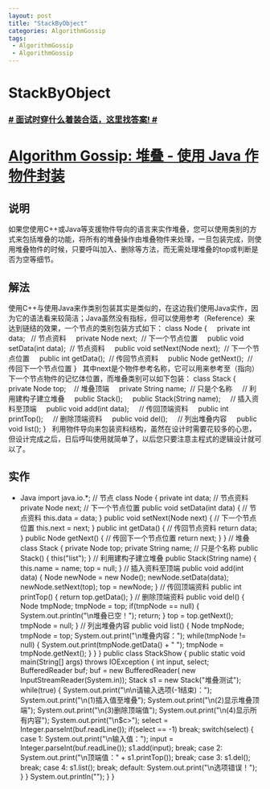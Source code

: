 ```yaml
---
layout: post
title: "StackByObject"
categories: AlgorithmGossip
tags: 
 - AlgorithmGossip
 - AlgorithmGossip
--- 
```


# StackByObject

### [# 面试时穿什么着装合适，这里找答案! #](http://taobao.esmartweb.com/man.htm)

# [Algorithm Gossip: 堆叠 - 使用 Java 作物件封装]()

## 说明

如果您使用C++或Java等支援物件导向的语言来实作堆叠，您可以使用类别的方式来包括堆叠的功能，将所有的堆叠操作由堆叠物件来处理，一旦包装完成，则使用堆叠物件的时候，只要呼叫加入、删除等方法，而无需处理堆叠的top或判断是否为空等细节。

## 解法

使用C++与使用Java来作类别包装其实是类似的，在这边我们使用Java实作，因为它的语法看来较简洁；Java虽然没有指标，但可以使用参考（Reference）来达到链结的效果，一个节点的类别包装方式如下：
class Node {
    private int data;   // 节点资料
    private Node next;  // 下一个节点位置
    public void setData(int data);  // 节点资料
    public void setNext(Node next);  // 下一个节点位置
    public int getData();  // 传回节点资料
    public Node getNext();  // 传回下一个节点位置
}
  
其中next是个物件参考名称，它可以用来参考至（指向）下一个节点物件的记忆体位置，而堆叠类别可以如下包装：
class Stack {
    private Node top;    // 堆叠顶端
    private String name;  // 只是个名称
    // 利用建构子建立堆叠
    public Stack();
    public Stack(String name);
    // 插入资料至顶端
    public void add(int data);
    // 传回顶端资料
    public int printTop();
    // 删除顶端资料
    public void del();
    // 列出堆叠内容
    public void list();
}
  
利用物件导向来包装资料结构，虽然在设计时需要花较多的心思，但设计完成之后，日后呼叫使用就简单了，以后您只要注意主程式的逻辑设计就可以了。

## 实作

* Java
import java.io.*;
// 节点
class Node {
private int data; // 节点资料
private Node next; // 下一个节点位置
public void setData(int data) { // 节点资料
this.data = data;
}
public void setNext(Node next) { // 下一个节点位置
this.next = next;
}
public int getData() { // 传回节点资料
return data;
}
public Node getNext() { // 传回下一个节点位置
return next;
}
}
// 堆叠
class Stack {
private Node top;
private String name; // 只是个名称
public Stack() {
this("list");
}
// 利用建构子建立堆叠
public Stack(String name) {
this.name = name;
top = null;
}
// 插入资料至顶端
public void add(int data) {
Node newNode = new Node();
newNode.setData(data);
newNode.setNext(top);
top = newNode;
}
// 传回顶端资料
public int printTop() {
return top.getData();
}
// 删除顶端资料
public void del() {
Node tmpNode;
tmpNode = top;
if(tmpNode == null) {
System.out.println("\n堆叠已空！");
return;
}
top = top.getNext();
tmpNode = null;
}
// 列出堆叠内容
public void list() {
Node tmpNode;
tmpNode = top;
System.out.print("\n堆叠内容：");
while(tmpNode != null) {
System.out.print(tmpNode.getData() + " ");
tmpNode = tmpNode.getNext();
}
}
}
public class StackShow {
public static void main(String[] args)
throws IOException {
int input, select;
BufferedReader buf;
buf = new BufferedReader(
new InputStreamReader(System.in));
Stack s1 = new Stack("堆叠测试");
while(true) {
System.out.print("\n\n请输入选项(-1结束)：");
System.out.print("\n(1)插入值至堆叠");
System.out.print("\n(2)显示堆叠顶端");
System.out.print("\n(3)删除顶端值");
System.out.print("\n(4)显示所有内容");
System.out.print("\n$c>");
select = Integer.parseInt(buf.readLine());
if(select == -1)
break;
switch(select) {
case 1:
System.out.print("\n输入值：");
input = Integer.parseInt(buf.readLine());
s1.add(input);
break;
case 2:
System.out.print("\n顶端值：" +
s1.printTop());
break;
case 3:
s1.del();
break;
case 4:
s1.list();
break;
default:
System.out.print("\n选项错误！");
}
}
System.out.println("");
}
}
